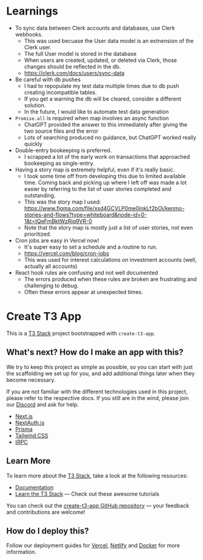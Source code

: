 # Learnings
- To sync data between Clerk accounts and databases, use Clerk webhooks. 
  - This was used becuase the User data model is an extnension of the Clerk user. 
  - The full User model is stored in the database
  - When users are created, updated, or deleted via Clerk, those changes should be reflected in the db. 
  - https://clerk.com/docs/users/sync-data 
- Be careful with db pushes
  - I had to repopulate my test data multiple times due to db push creating incompatible tables. 
  - If you get a warning the db will be cleared, consider a different solution. 
  - In the future, I would like to automate test data generation
- `Promise.all` is required when map involves an async function
  - ChatGPT provided the answer to this immediately after giving the two source files and the error
  - Lots of searching produced no guidance, but ChatGPT worked really quickly
- Double-entry bookeeping is preferred.
  - I scrapped a lot of the early work on transactions that approached bookeeping as single-entry. 
- Having a story map is extremely helpful, even if it's really basic. 
  - I took some time off from developing this due to limited available time. Coming back and picking up 
  where I left off was made a lot easier by referring to the list of user stories completed and outstanding. 
  - This was the story map I used: https://www.figma.com/file/xsd4GCVLP0me0inkLf2bOi/kenmo-stories-and-flows?type=whiteboard&node-id=0-1&t=tQeFmBktWzRjq9VR-0
  - Note that the story map is mostly just a list of user stories, not even prioritized.  
- Cron jobs are easy in Vercel now!
  - It's super easy to set a schedule and a routine to run. 
  - https://vercel.com/blog/cron-jobs 
  - This was used for interest calculations on investment accounts (well, actually all accounts)
- React hook rules are confusing and not well documented
  - The errors produced when these rules are broken are frustrating and challenging to debug. 
  - Often these errors appear at unexpected times. 


# Create T3 App

This is a [T3 Stack](https://create.t3.gg/) project bootstrapped with `create-t3-app`.

## What's next? How do I make an app with this?

We try to keep this project as simple as possible, so you can start with just the scaffolding we set up for you, and add additional things later when they become necessary.

If you are not familiar with the different technologies used in this project, please refer to the respective docs. If you still are in the wind, please join our [Discord](https://t3.gg/discord) and ask for help.

- [Next.js](https://nextjs.org)
- [NextAuth.js](https://next-auth.js.org)
- [Prisma](https://prisma.io)
- [Tailwind CSS](https://tailwindcss.com)
- [tRPC](https://trpc.io)

## Learn More

To learn more about the [T3 Stack](https://create.t3.gg/), take a look at the following resources:

- [Documentation](https://create.t3.gg/)
- [Learn the T3 Stack](https://create.t3.gg/en/faq#what-learning-resources-are-currently-available) — Check out these awesome tutorials

You can check out the [create-t3-app GitHub repository](https://github.com/t3-oss/create-t3-app) — your feedback and contributions are welcome!

## How do I deploy this?

Follow our deployment guides for [Vercel](https://create.t3.gg/en/deployment/vercel), [Netlify](https://create.t3.gg/en/deployment/netlify) and [Docker](https://create.t3.gg/en/deployment/docker) for more information.
